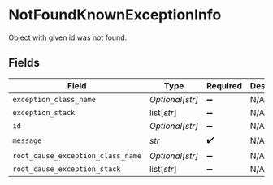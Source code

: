 # NotFoundKnownExceptionInfo

Object with given id was not found.


## Fields

| Field                             | Type                              | Required                          | Description                       |
| --------------------------------- | --------------------------------- | --------------------------------- | --------------------------------- |
| `exception_class_name`            | *Optional[str]*                   | :heavy_minus_sign:                | N/A                               |
| `exception_stack`                 | list[*str*]                       | :heavy_minus_sign:                | N/A                               |
| `id`                              | *Optional[str]*                   | :heavy_minus_sign:                | N/A                               |
| `message`                         | *str*                             | :heavy_check_mark:                | N/A                               |
| `root_cause_exception_class_name` | *Optional[str]*                   | :heavy_minus_sign:                | N/A                               |
| `root_cause_exception_stack`      | list[*str*]                       | :heavy_minus_sign:                | N/A                               |